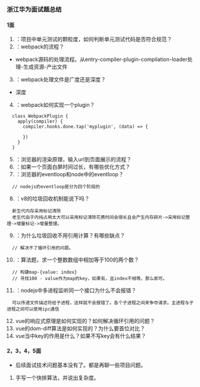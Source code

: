 ### 浙江华为面试题总结
#### 1面
1. ：项目中单元测试的颗粒度，如何判断单元测试代码是否符合规范？
2. ：webpack的流程？
* webpack源码的处理流程。从entry-compiler-plugin-compilation-loader处理-生成资源-产出文件
3. ：webpack处理文件是广度还是深度？
* 深度
4. ：webpack如何实现一个plugin？
```
  class WebpackPlugin {
    apply(compiler) {
      compiler.hooks.done.tap('myplugin', (data) => {

      })
    }
  }
```
5. ：浏览器的渲染原理，输入url到页面展示的流程？
6. ：如果一个页面白屏时间过长，有哪些优化方式？
7. ：浏览器的eventloop和node中的eventloop？
```
  // nodejs的eventloop是分为四个阶段的
```
8. ：v8的垃圾回收机制能说下吗？
```
  新生代内存采用标记清除
  老生代由于内纯占用太大可以采用标记清除花费时间会很长且会产生内存碎片->采用标记整理->增量标记->增量整理。
```
9. ：为什么垃圾回收不用引用计算？有哪些缺点？
```
  // 解决不了循环引用的问题。
```
10. ：算法题，求一个整数数组中相加等于100的两个数？
```
  // 构建map-{value: index}
  // 寻找100 - value作为map的key，如果有，且index不相等，那么即可。
```
11. ：nodejs中多进程监听同一个接口为什么不会报错？
```
  可以传递文件描述符给子进程，这样就不会报错了。各个子进程之间来争夺请求。主进程与子进程之间可以使用ipc通信
```
12.  vue的响应式原理是如何实现的？如何解决循环引用的问题？
13.  vue的dom-diff算法是如何实现的？为什么要首位对比？
14.  vue当中key的作用是什么？如果不写key会有什么结果？
#### 2，3，4，5面
* 后续面试技术问题基本没有了。都是再聊一些项目问题。
1. 手写一个快排算法，并说出复杂度。